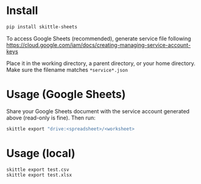 # Install

```bash
pip install skittle-sheets
```

To access Google Sheets (recommended), generate service file following
https://cloud.google.com/iam/docs/creating-managing-service-account-keys

Place it in the working directory, a parent directory, or your home directory. Make sure the filename matches `*service*.json`

# Usage (Google Sheets)

Share your Google Sheets document with the service account generated above (read-only is fine). Then run:

```bash
skittle export "drive:<spreadsheet>/<worksheet>
``` 

# Usage (local)

```bash
skittle export test.csv
skittle export test.xlsx
```
